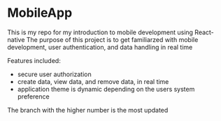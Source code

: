 # MobileApp
This is my repo for my introduction to mobile development using React-native
The purpose of this project is to get familiarzed with mobile development, user authentication, and data handling in real time

Features included:
- secure user authorization
- create data, view data, and remove data, in real time
- application theme is dynamic depending on the users system preference

The branch with the higher number is the most updated


